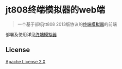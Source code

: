 # jt808终端模拟器的web端
> 一个基于部标jtt808 2013版协议的[终端模拟器](https://github.com/yedajiang44/GpsTerminalEmulator)的前端

部署及使用详见[终端模拟器](https://github.com/yedajiang44/GpsTerminalEmulator)

## License

[Apache License 2.0](LICENSE)